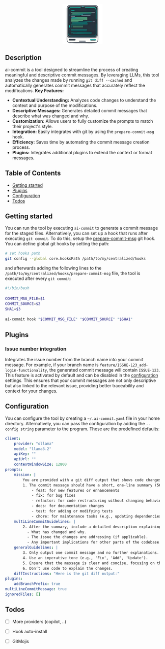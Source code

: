 <br />
<div align="center">
  <a href="#">
    <img src=".github/logo.png" alt="Logo" height="130">
  </a>
</div>

## Description

ai-commit is a tool designed to streamline the process of creating meaningful and descriptive commit messages. By leveraging LLMs, this tool analyzes the changes made by running `git diff --cached` and automatically generates commit messages that accurately reflect the modifications. 
**Key Features:**
- **Contextual Understanding:** Analyzes code changes to understand the context and purpose of the modifications.
- **Descriptive Messages:** Generates detailed commit messages that describe what was changed and why.
- **Customization:** Allows users to fully customize the prompts to match their project's style.
- **Integration:** Easily integrates with git by using the `prepare-commit-msg` hook.
- **Efficiency:** Saves time by automating the commit message creation process.
- **Plugins:** Integrates additional plugins to extend the context or format messages.

## Table of Contents
- [Getting started](#getting-started)
- [Plugins](#plugins)
- [Configuration](#configuration)
- [Todos](#todos)

## Getting started

You can run the tool by executing `ai-commit` to generate a commit message for the staged files. Alternatively, you can set up a hook that runs after executing `git commit`. To do this, setup the [prepare-commit-msg](https://git-scm.com/docs/githooks#_prepare_commit_msg) git hook. You can define global git hooks by setting the path:

```bash
# set hooks path
git config --global core.hooksPath /path/to/my/centralized/hooks
```

and afterwards adding the following lines to the `/path/to/my/centralized/hooks/prepare-commit-msg` file, the tool is executed after every `git commit`:

```bash
#!/bin/bash

COMMIT_MSG_FILE=$1
COMMIT_SOURCE=$2
SHA1=$3

ai-commit hook "$COMMIT_MSG_FILE" "$COMMIT_SOURCE" "$SHA1"
```

## Plugins

### Issue number integration

Integrates the issue number from the branch name into your commit message. For example, if your branch name is `feature/ISSUE-123_add-login-functionality`, the generated commit message will contain `ISSUE-123`. This feature is activated by default and can be disabled in the [configuration](#configuration) settings. This ensures that your commit messages are not only descriptive but also linked to the relevant issue, providing better traceability and context for your changes.

## Configuration

You can configure the tool by creating a `~/.ai-commit.yaml` file in your home directory. Alternatively, you can pass the configuration by adding the `--config string` parameter to the program. These are the predefined defaults:

```yaml
client:
    provider: "ollama"
    model: "llama3.2"
    apiKey: ""
    apiUrl: ""
    contextWindowSize: 12800
prompts:
    mission: |
        You are provided with a git diff output that shows code changes. Your task is to generate a structured and descriptive commit message based on the following guidelines:
        1. The commit message should have a short, one-line summary (50 characters or less) starting with one of the following keywords:
            - feat: for new features or enhancements
            - fix: for bug fixes
            - refactor: for code restructuring without changing behavior
            - docs: for documentation changes
            - test: for adding or modifying tests
            - chore: for maintenance tasks (e.g., updating dependencies)
    multiLineCommitGuidelines: |
        2. After the summary, include a detailed description explaining:
          - What has changed and why.
          - The issue the changes are addressing (if applicable).
          - Any important implications for other parts of the codebase.
    generalGuidelines: |
        3. Only output one commit message and no further explanations.
        4. Use an imperative tone (e.g., 'Fix', 'Add', 'Update').
        5. Ensure that the message is clear and concise, focusing on the intent of the changes rather than just describing the diff.
        6. Don‘t use code to explain the changes.
    diffInstructions: "Here is the git diff output:"
plugins:
    addBranchPrefix: true
multiLineCommitMessage: true
ignoredFiles: []
```

## Todos

* [ ] More providers (copilot, ..)

* [ ] Hook auto-install
* [ ] GitMojis
